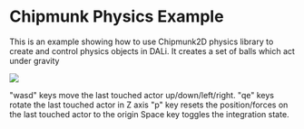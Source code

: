 # Chipmunk Physics Example

This is an example showing how to use Chipmunk2D physics library to create and control physics objects in DALi.
It creates a set of balls which act under gravity

![](./chipmunk.gif)

"wasd" keys move the last touched actor up/down/left/right.
"qe" keys rotate the last touched actor in Z axis
"p" key resets the position/forces on the last touched actor to the origin
Space key toggles the integration state.
